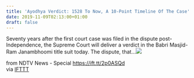 ```yaml
---
title: 'Ayodhya Verdict: 1528 To Now, A 10-Point Timeline Of The Case'
date: 2019-11-09T02:13:00+01:00
draft: false
---
```


Seventy years after the first court case was filed in the dispute post-Independence, the Supreme Court will deliver a verdict in the Babri Masjid-Ram Janambhoomi title suit today. The dispute, that...![](http://feeds.feedburner.com/~r/NDTV-LatestNews/~4/fPA75JjObaM)  
  
from NDTV News - Special https://ift.tt/2p0ASQd  
via [IFTTT](https://ifttt.com/?ref=da&site=blogger)